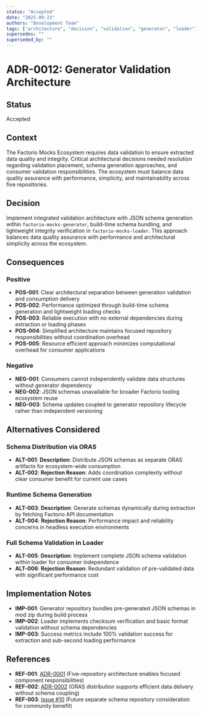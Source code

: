 ```yaml
---
status: "Accepted"
date: "2025-09-23"
authors: "Development Team"
tags: ["architecture", "decision", "validation", "generator", "loader"]
supersedes: ""
superseded_by: ""
---
```


# ADR-0012: Generator Validation Architecture

## Status

Accepted

## Context

The Factorio Mocks Ecosystem requires data validation to ensure extracted data quality and integrity. Critical
architectural decisions needed resolution regarding validation placement, schema generation approaches, and consumer
validation responsibilities. The ecosystem must balance data quality assurance with performance, simplicity, and
maintainability across five repositories.

## Decision

Implement integrated validation architecture with JSON schema generation within `factorio-mocks-generator`,
build-time schema bundling, and lightweight integrity verification in `factorio-mocks-loader`. This approach
balances data quality assurance with performance and architectural simplicity across the ecosystem.

## Consequences

### Positive

- **POS-001**: Clear architectural separation between generation validation and consumption delivery
- **POS-002**: Performance optimized through build-time schema generation and lightweight loading checks
- **POS-003**: Reliable execution with no external dependencies during extraction or loading phases
- **POS-004**: Simplified architecture maintains focused repository responsibilities without coordination overhead
- **POS-005**: Resource efficient approach minimizes computational overhead for consumer applications

### Negative

- **NEG-001**: Consumers cannot independently validate data structures without generator dependency
- **NEG-002**: JSON schemas unavailable for broader Factorio tooling ecosystem reuse
- **NEG-003**: Schema updates coupled to generator repository lifecycle rather than independent versioning

## Alternatives Considered

### Schema Distribution via ORAS

- **ALT-001**: **Description**: Distribute JSON schemas as separate ORAS artifacts for ecosystem-wide consumption
- **ALT-002**: **Rejection Reason**: Adds coordination complexity without clear consumer benefit for current use cases

### Runtime Schema Generation

- **ALT-003**: **Description**: Generate schemas dynamically during extraction by fetching Factorio API documentation
- **ALT-004**: **Rejection Reason**: Performance impact and reliability concerns in headless execution environments

### Full Schema Validation in Loader

- **ALT-005**: **Description**: Implement complete JSON schema validation within loader for consumer independence
- **ALT-006**: **Rejection Reason**: Redundant validation of pre-validated data with significant performance cost

## Implementation Notes

- **IMP-001**: Generator repository bundles pre-generated JSON schemas in mod zip during build process
- **IMP-002**: Loader implements checksum verification and basic format validation without schema dependencies
- **IMP-003**: Success metrics include 100% validation success for extraction and sub-second loading performance

## References

- **REF-001**: [ADR-0001](adr-0001-five-repository-architecture.md) (Five-repository architecture enables focused
  component responsibilities)
- **REF-002**: [ADR-0002](adr-0002-oras-artifact-distribution.md) (ORAS distribution supports efficient data delivery
  without schema coupling)
- **REF-003**: [Issue #10](https://github.com/QuingKhaos/factorio-mocks/issues/10) (Future separate schema repository
  consideration for community benefit)
